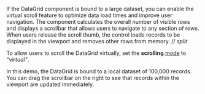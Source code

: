 If the DataGrid component is bound to a large dataset, you can enable the virtual scroll feature to optimize data load times and improve user navigation. The component calculates the overall number of visible rows and displays a scrollbar that allows users to navigate to any section of rows. When users release the scroll thumb, the control loads records to be displayed in the viewport and removes other rows from memory. 
// _split_

To allow users to scroll the DataGrid virtually, set the **scrolling**.[mode](/Documentation/ApiReference/UI_Components/dxDataGrid/Configuration/scrolling/#mode) to *"virtual"*.

In this demo, the DataGrid is bound to a local dataset of 100,000 records. You can drag the scrollbar on the right to see that records within the viewport are updated immediately.
